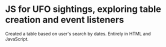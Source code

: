 # JS for UFO sightings, exploring table creation and event listeners

Created a table based on user's search by dates. Entirely in HTML and JavaScript.